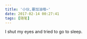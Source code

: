 ```yaml
---
title: '小伙,要加油哦~'
date: 2017-02-14 00:27:41
tags: [随笔]
---
```


I shut my eyes and tried to go to sleep.
